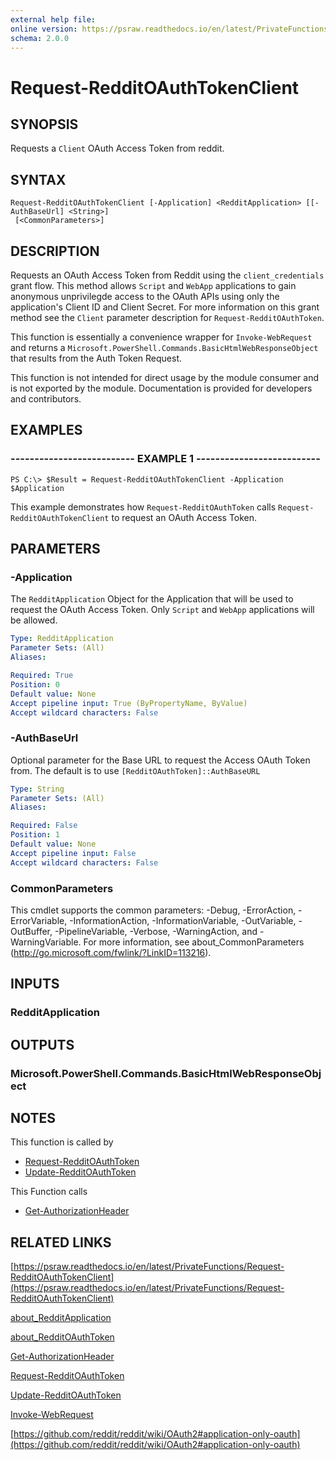 ```yaml
---
external help file: 
online version: https://psraw.readthedocs.io/en/latest/PrivateFunctions/Request-RedditOAuthTokenClient
schema: 2.0.0
---
```


# Request-RedditOAuthTokenClient

## SYNOPSIS
Requests a `Client` OAuth Access Token from reddit.

## SYNTAX

```
Request-RedditOAuthTokenClient [-Application] <RedditApplication> [[-AuthBaseUrl] <String>]
 [<CommonParameters>]
```

## DESCRIPTION
Requests an OAuth Access Token from Reddit using the `client_credentials` grant flow. This method allows `Script` and `WebApp` applications to gain anonymous unprivilegde access to the OAuth APIs using only the application's Client ID and Client Secret. For more information on this grant method see the `Client` parameter description for `Request-RedditOAuthToken`.

This function is essentially a convenience wrapper for `Invoke-WebRequest` and returns a `Microsoft.PowerShell.Commands.BasicHtmlWebResponseObject` that results from the Auth Token Request.

This function is not intended for direct usage by the module consumer and is not exported by the module. Documentation is provided for developers and contributors.

## EXAMPLES

### -------------------------- EXAMPLE 1 --------------------------
```
PS C:\> $Result = Request-RedditOAuthTokenClient -Application $Application
```

This example demonstrates how `Request-RedditOAuthToken` calls `Request-RedditOAuthTokenClient` to request an OAuth Access Token.

## PARAMETERS

### -Application
The `RedditApplication` Object for the Application that will be used to request the OAuth Access Token. Only `Script` and `WebApp` applications will be allowed.

```yaml
Type: RedditApplication
Parameter Sets: (All)
Aliases: 

Required: True
Position: 0
Default value: None
Accept pipeline input: True (ByPropertyName, ByValue)
Accept wildcard characters: False
```

### -AuthBaseUrl
Optional parameter for the Base URL to request the Access OAuth Token from. The default is to use `[RedditOAuthToken]::AuthBaseURL`

```yaml
Type: String
Parameter Sets: (All)
Aliases: 

Required: False
Position: 1
Default value: None
Accept pipeline input: False
Accept wildcard characters: False
```

### CommonParameters
This cmdlet supports the common parameters: -Debug, -ErrorAction, -ErrorVariable, -InformationAction, -InformationVariable, -OutVariable, -OutBuffer, -PipelineVariable, -Verbose, -WarningAction, and -WarningVariable. For more information, see about_CommonParameters (http://go.microsoft.com/fwlink/?LinkID=113216).

## INPUTS

### RedditApplication

## OUTPUTS

### Microsoft.PowerShell.Commands.BasicHtmlWebResponseObject

## NOTES
This function is called by

* [Request-RedditOAuthToken](https://psraw.readthedocs.io/en/latest/Module/Request-RedditOAuthToken)
* [Update-RedditOAuthToken](https://psraw.readthedocs.io/en/latest/Module/Update-RedditOAuthToken)

This Function calls 

* [Get-AuthorizationHeader](https://psraw.readthedocs.io/en/latest/Module/Get-AuthorizationHeader)

## RELATED LINKS

[https://psraw.readthedocs.io/en/latest/PrivateFunctions/Request-RedditOAuthTokenClient](https://psraw.readthedocs.io/en/latest/PrivateFunctions/Request-RedditOAuthTokenClient)

[about_RedditApplication](https://psraw.readthedocs.io/en/latest/Module/about_RedditApplication)

[about_RedditOAuthToken](https://psraw.readthedocs.io/en/latest/Module/about_RedditOAuthToken)

[Get-AuthorizationHeader](https://psraw.readthedocs.io/en/latest/Module/Get-AuthorizationHeader)

[Request-RedditOAuthToken](https://psraw.readthedocs.io/en/latest/Module/Request-RedditOAuthToken)

[Update-RedditOAuthToken](https://psraw.readthedocs.io/en/latest/Module/Update-RedditOAuthToken)

[Invoke-WebRequest](https://go.microsoft.com/fwlink/?LinkID=217035)

[https://github.com/reddit/reddit/wiki/OAuth2#application-only-oauth](https://github.com/reddit/reddit/wiki/OAuth2#application-only-oauth)